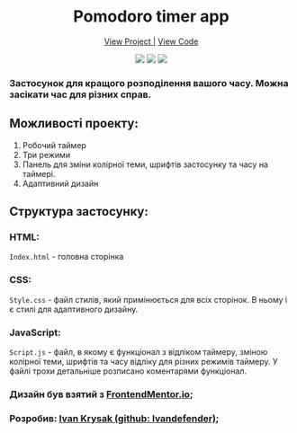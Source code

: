 <h1 align="center">Pomodoro timer app</h1>

<div align="center">
 <a href="https://ivandefender.github.io/Pomodoro-App/">View Project |</a>
 <a href="https://github.com/Ivandefender/Pomodoro-App/blob/main/js/script.js">View Code</a>
</div>

<p align="center">
<img src="https://img.shields.io/badge/HTML-orange?style=for-the-badge&logo=html&logoColor=orange">
<img src="https://img.shields.io/badge/css-blue?style=for-the-badge&logo=css&logoColor=blue">
<img src="https://img.shields.io/badge/JavaScript-yellow?style=for-the-badge&logo=JavaScript&logoColor=yellow&labelColor=black">
</p>

### **Застосунок для кращого розподілення вашого часу. Можна засікати час для різних справ.**

## Можливості проекту:

1. Робочий таймер
2. Три режими
3. Панель для зміни колірної теми, шрифтів застосунку та часу на таймері.
3. Адаптивний дизайн

## Структура застосунку:

### HTML:

`Index.html` - головна сторінка

### CSS:

`Style.css` - файл стилів, який примінюється для всіх сторінок. В ньому і є стилі для адаптивного дизайну.

### JavaScript:

`Script.js` - файл, в якому є функціонал з відліком таймеру, зміною колірної теми, шрифтів та часу відліку для різних режимів таймеру. У файлі трохи детальніше розписано коментарями функціонал.

### Дизайн був взятий з [FrontendMentor.io](https://www.frontendmentor.io/challenges/pomodoro-app-KBFnycJ6G);

### Розробив: [Ivan Krysak (github: Ivandefender)](https://github.com/Ivandefender);



